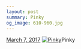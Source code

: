 ```yaml
---
layout: post
summary: Pinky
og_image: 610-960.jpg
---
```


<p>
  <time><a href="/610">March 7, 2017</a></time>
  <a href="/610"><img src="{{ site.assets_url }}/610-480.jpg" srcset="{{ site.assets_url }}/610-240.jpg 240w, {{ site.assets_url }}/610-480.jpg 480w, {{ site.assets_url }}/610-720.jpg 720w, {{ site.assets_url }}/610-960.jpg 960w" sizes="(min-width: 700px) 50vw, calc(100vw - 2rem)" alt="Pinky" /></a><span>Pinky</span>
</p>
